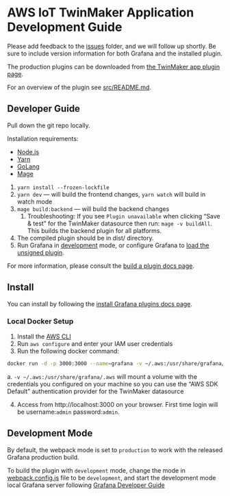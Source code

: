 # AWS IoT TwinMaker Application Development Guide

Please add feedback to the [issues](https://github.com/grafana/grafana-iot-twinmaker-app/issues) folder, and we will follow up shortly. Be sure to include version information for both Grafana and the installed plugin.

The production plugins can be downloaded from [the TwinMaker app plugin page](https://grafana.com/grafana/plugins/grafana-iot-twinmaker-app/).

For an overview of the plugin see [src/README.md](https://github.com/grafana/grafana-iot-twinmaker-app/blob/main/src/README.md).

## Developer Guide

Pull down the git repo locally.

Installation requirements:

- [Node.js](https://nodejs.org/en/)
- [Yarn](https://classic.yarnpkg.com/)
- [GoLang](https://golang.org/)
- [Mage](https://magefile.org/)

1. `yarn install --frozen-lockfile`
2. `yarn dev` — will build the frontend changes, `yarn watch` will build in watch mode
3. `mage build:backend` — will build the backend changes
   1. Troubleshooting: If you see `Plugin unavailable` when clicking “Save & test” for the TwinMaker datasource then run: `mage -v buildAll`. This builds the backend plugin for all platforms.
4. The compiled plugin should be in dist/ directory.
5. Run Grafana in [development](https://grafana.com/docs/grafana/latest/administration/configuration/#app_mode) mode, or configure Grafana to [load the unsigned plugin](https://grafana.com/docs/grafana/latest/plugins/plugin-signatures/#allow-unsigned-plugins).

For more information, please consult the [build a plugin docs page](https://grafana.com/docs/grafana/latest/developers/plugins/).

## Install

You can install by following the [install Grafana plugins docs page](https://grafana.com/docs/grafana/latest/plugins/installation/).

### Local Docker Setup

1. Install the [AWS CLI](https://docs.aws.amazon.com/cli/latest/userguide/getting-started-install.html)
2. Run `aws configure` and enter your IAM user credentials
3. Run the following docker command:

```BASH
docker run -d -p 3000:3000 --name=grafana -v ~/.aws:/usr/share/grafana/.aws -e "GF_INSTALL_PLUGINS=grafana-iot-twinmaker-app" grafana/grafana
```

a. `-v ~/.aws:/usr/share/grafana/.aws` will mount a volume with the credentials you configured on your machine so you can use the “AWS SDK Default” authentication provider for the TwinMaker datasource

4. Access from http://localhost:3000 on your browser. First time login will be username:`admin` password:`admin`.

## Development Mode

By default, the webpack mode is set to `production` to work with the released Grafana production build.

To build the plugin with `development` mode, change the mode in [webpack.config.js](https://github.com/grafana/grafana-iot-twinmaker-app/blob/main/webpack.config.js) file to be `development`, and start the development mode local Grafana server following [Grafana Developer Guide](https://github.com/grafana/grafana/blob/main/contribute/developer-guide.md#build-grafana)
